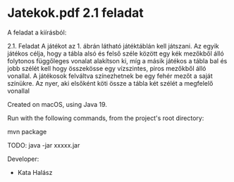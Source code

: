 # Jatekok.pdf 2.1 feladat

A feladat a kiírásból:

2.1. Feladat
A játékot az 1. ábrán látható játéktáblán kell játszani. Az egyik játékos
célja, hogy a tábla alsó és felső széle között egy kék mezőkből álló folytonos
függőleges vonalat alakítson ki, míg a másik játékos a tábla bal és jobb szélét
kell hogy összekösse egy vízszintes, piros mezőkből álló vonallal. A játékosok
felváltva színezhetnek be egy fehér mezőt a saját színükre. Az nyer, aki
elsőként köti össze a tábla két szélét a megfelelő vonallal

Created on macOS, using Java 19.

Run with the following commands, from the project's root directory:

mvn package

TODO: java -jar xxxxx.jar

Developer:

- Kata Halász